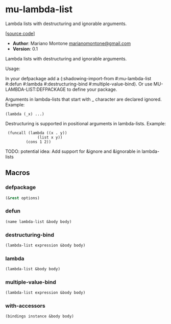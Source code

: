 # mu-lambda-list

Lambda lists with destructuring and ignorable arguments.

[[source code]](../mu-lambda-list.lisp)

- **Author**: Mariano Montone <marianomontone@gmail.com>
- **Version**: 0.1


 Lambda lists with destructuring and ignorable arguments.

 Usage:

 In your defpackage add a (:shadowing-import-from #:mu-lambda-list #:defun #:lambda #:destructuring-bind #:multiple-value-bind). Or use MU-LAMBDA-LIST:DEFPACKAGE to define your package.

 Arguments in lambda-lists that start with _ character are declared ignored.
 Example:
 
    (lambda (_x) ...)

 Destructuring is supported in positional arguments in lambda-lists.
 Example:
 
     (funcall (lambda ((x . y))
                  (list x y))
             (cons 1 2))
 
 TODO: potential idea: Add support for &ignore and &ignorable in lambda-lists



## Macros
### defpackage

```lisp
(&rest options)
```



### defun

```lisp
(name lambda-list &body body)
```



### destructuring-bind

```lisp
(lambda-list expression &body body)
```



### lambda

```lisp
(lambda-list &body body)
```



### multiple-value-bind

```lisp
(lambda-list expression &body body)
```



### with-accessors

```lisp
(bindings instance &body body)
```



